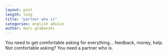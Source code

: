 ```yaml
---
layout: post
length: long
title: "partner who is"
categories: english advice
author: marc grabanski
---
```

You need to get comfortable asking for everything… feedback, money, help. Not comfortable asking? You need a partner who is.
